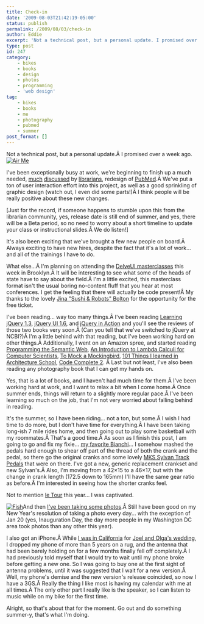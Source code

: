 ```yaml
---
title: Check-in
date: '2009-08-03T21:42:19-05:00'
status: publish
permalink: /2009/08/03/check-in
author: Eddie
excerpt: 'Not a technical post, but a personal update. I promised over a week ago.'
type: post
id: 247
category:
    - bikes
    - books
    - design
    - photos
    - programming
    - 'web design'
tag:
    - bikes
    - books
    - me
    - photography
    - pubmed
    - summer
post_format: []
---
```

Not a technical post, but a personal update.Â I promised over a week ago. [![Air Me](http://farm4.static.flickr.com/3494/3753939045_227dd6b275_m.jpg)](http://www.flickr.com/photos/ed_welker/3753939045/ "Air Me by eddie.welker, on Flickr")

I've been exceptionally busy at work, we're beginning to finish up a much needed, [much](http://www.library.drexel.edu/blogs/drexelbioscience/?tag=nih) [discussed](http://laikaspoetnik.wordpress.com/2009/04/01/pubmed-changes-at-the-front-door/) by [librarians](http://eagledawg.blogspot.com/2009/05/pubmed-update-now-online-now-share-your.html), redesign of [PubMed](http://pubmed.gov).Â We've put a ton of user interaction effort into this project, as well as a good sprinkling of graphic design (watch out, I even did some parts!)Â I think people will be really positive about these new changes.

\[Just for the record, if someone happens to stumble upon this from the librarian community, yes, release date is still end of summer, and yes, there will be a Beta period, so no need to worry about a short timeline to update your class or instructional slides.Â We do listen!\]

It's also been exciting that we've brought a few new people on board.Â Always exciting to have new hires, despite the fact that it's a lot of work... and all of the trainings I have to do.

What else...Â I'm planning on attending the [DelveUI masterclasses](http://delvenyc.com/) this week in Brooklyn.Â It will be interesting to see what some of the heads of state have to say about the field.Â I'm a little excited, this masterclass format isn't the usual boring no-content fluff that you hear at most conferences. I get the feeling that there will actually be code present!Â My thanks to the lovely [Jina "Sushi &amp; Robots" Bolton](http://www.sushiandrobots.com/) for the opportunity for the free ticket.

I've been reading... way too many things.Â I've been reading [Learning jQuery 1.3](http://www.packtpub.com/learning-jquery-1.3/book), [jQuery UI 1.6](http://www.packtpub.com/user-interface-library-for-jquery/book), and [jQuery in Action](http://www.amazon.com/gp/product/1933988355?ie=UTF8&tag=eddwelsblo-20&linkCode=as2&camp=1789&creative=390957&creativeASIN=1933988355) and you'll see the reviews of those two books very soon.Â (Can you tell that we've switched to jQuery at NCBI?)Â I'm a little behind with that reading, but I've been working hard on other things.Â Additionally, I went on an Amazon spree, and started reading [Programming the Semantic Web](http://www.amazon.com/gp/product/0596153813?ie=UTF8&tag=eddwelsblo-20&linkCode=as2&camp=1789&creative=390957&creativeASIN=0596153813), [An Introduction to Lambda Calculi for Computer Scientists](http://www.amazon.com/gp/product/0954300653?ie=UTF8&tag=eddwelsblo-20&linkCode=as2&camp=1789&creative=390957&creativeASIN=0954300653), [To Mock a Mockingbird](http://www.amazon.com/gp/product/0192801422?ie=UTF8&tag=eddwelsblo-20&linkCode=as2&camp=1789&creative=390957&creativeASIN=0192801422), [101 Things I learned in Architecture School](http://www.amazon.com/gp/product/0262062666?ie=UTF8&tag=eddwelsblo-20&linkCode=as2&camp=1789&creative=390957&creativeASIN=0262062666), [Code Complete 2](http://www.amazon.com/gp/product/0735619670?ie=UTF8&tag=eddwelsblo-20&linkCode=as2&camp=1789&creative=390957&creativeASIN=0735619670). Â Last but not least, I've also been reading any photography book that I can get my hands on.

Yes, that is a lot of books, and I haven't had much time for them.Â I've been working hard at work, and I want to relax a bit when I come home.Â Once summer ends, things will return to a slightly more regular pace.Â I've been learning so much on the job, that I'm not very worried about falling behind in reading.

It's the summer, so I have been riding... not a ton, but some.Â I wish I had time to do more, but I don't have time for everything.Â I have been taking long-ish 7 mile rides home, and then going out to play some basketball with my roommates.Â That's a good time.Â As soon as I finish this post, I am going to go and fix my fixie... [my favorite Bianchi](http://www.flickr.com/photos/ed_welker/499906278/)... I somehow mashed the pedals hard enough to shear off part of the thread of both the crank and the pedal, so there go the original cranks and some lovely [MKS Sylvan Track Pedals](http://sheldonbrown.com/harris/pedals.html#platform) that were on there. I've got a new, generic replacement crankset and new Sylvan's.Â Also, I'm moving from a 42×15 to a 46×17, but with the change in crank length (172.5 down to 165mm) I'll have the same gear ratio as before.Â I'm interested in seeing how the shorter cranks feel.

Not to mention [le Tour](http://www.letour.fr/us/homepage_horscourseTDF.html) this year... I was captivated.

[![Fish](http://farm3.static.flickr.com/2670/3686013626_b14883b58f_m.jpg)](http://www.flickr.com/photos/ed_welker/3686013626/ "Fish by eddie.welker, on Flickr")And then [I've been taking some photos](http://www.flickr.com/photos/ed_welker/).Â Still have been good on my New Year's resolution of taking a photo every day... with the exception of Jan 20 (yes, Inauguration Day, the day more people in my Washington DC area took photos than any other this year).

I also got an iPhone.Â While [I was in California](http://www.flickr.com/photos/ed_welker/sets/72157620701884345/) for [Joel and Olga's wedding](http://www.flickr.com/photos/ed_welker/sets/72157620771003449/), I dropped my phone of more than 5 years on a rug, and the antenna that had been barely holding on for a few months finally fell off completely.Â I had previously told myself that I would try to wait until my phone broke before getting a new one. So I was going to buy one at the first sight of antenna problems, until it was suggested that I wait for a new version.Â Well, my phone's demise and the new version's release coincided, so now I have a 3GS.Â Really the thing I like most is having my calendar with me at all times.Â The only other part I really like is the speaker, so I can listen to music while on my bike for the first time.

Alright, so that's about that for the moment. Go out and do something summer-y, that's what I'm doing.